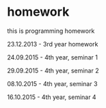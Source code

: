 homework
========

this is programming homework

23.12.2013 - 3rd year homework

24.09.2015 - 4th year, seminar 1

29.09.2015 - 4th year, seminar 2

08.10.2015 - 4th year, seminar 3

16.10.2015 - 4th year, seminar 4